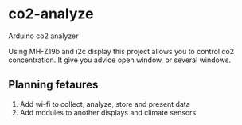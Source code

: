 # co2-analyze
Arduino co2 analyzer

Using MH-Z19b and i2c display this project allows you to control co2 concentration.
It give you advice open window, or several windows.

## Planning fetaures
1. Add wi-fi to collect, analyze, store and present data
2. Add modules to another displays and climate sensors
